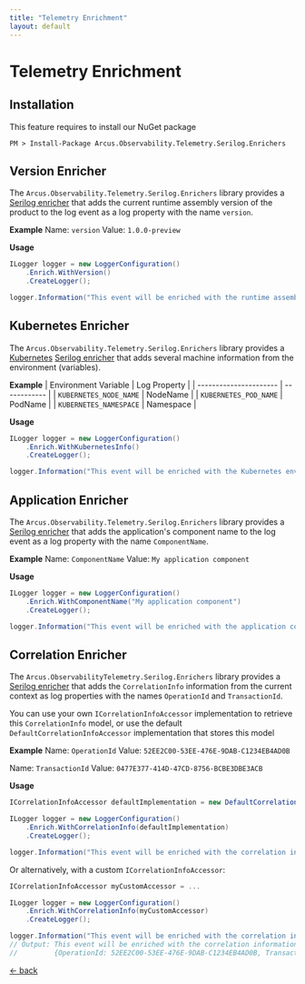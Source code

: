 ```yaml
---
title: "Telemetry Enrichment"
layout: default
---
```


# Telemetry Enrichment

## Installation

This feature requires to install our NuGet package

```shell
PM > Install-Package Arcus.Observability.Telemetry.Serilog.Enrichers
```

## Version Enricher

The `Arcus.Observability.Telemetry.Serilog.Enrichers` library provides a [Serilog enricher](https://github.com/serilog/serilog/wiki/Enrichment) 
that adds the current runtime assembly version of the product to the log event as a log property with the name `version`.

**Example**
Name: `version`
Value: `1.0.0-preview`

**Usage**

```csharp
ILogger logger = new LoggerConfiguration()
    .Enrich.WithVersion()
    .CreateLogger();

logger.Information("This event will be enriched with the runtime assembly product version");
```

## Kubernetes Enricher

The `Arcus.Observability.Telemetry.Serilog.Enrichers` library provides a [Kubernetes](https://kubernetes.io/) [Serilog enricher](https://github.com/serilog/serilog/wiki/Enrichment) 
that adds several machine information from the environment (variables).

**Example**
| Environment Variable   | Log Property |
| ---------------------- | ------------ |
| `KUBERNETES_NODE_NAME` | NodeName     |
| `KUBERNETES_POD_NAME`  | PodName      |
| `KUBERNETES_NAMESPACE` | Namespace    |

**Usage**

```csharp
ILogger logger = new LoggerConfiguration()
    .Enrich.WithKubernetesInfo()
    .CreateLogger();

logger.Information("This event will be enriched with the Kubernetes environment information");
```

## Application Enricher

The `Arcus.Observability.Telemetry.Serilog.Enrichers` library provides a [Serilog enricher](https://github.com/serilog/serilog/wiki/Enrichment)
that adds the application's component name to the log event as a log property with the name `ComponentName`.

**Example**
Name: `ComponentName`
Value: `My application component`

**Usage**

```csharp
ILogger logger = new LoggerConfiguration()
    .Enrich.WithComponentName("My application component")
    .CreateLogger();

logger.Information("This event will be enriched with the application component's name");
```

## Correlation Enricher

The `Arcus.ObservabilityTelemetry.Serilog.Enrichers` library provides a [Serilog enricher](https://github.com/serilog/serilog/wiki/Enrichment)
that adds the `CorrelationInfo` information from the current context as log properties with the names `OperationId` and `TransactionId`.

You can use your own `ICorrelationInfoAccessor` implementation to retrieve this `CorrelationInfo` model,
or use the default `DefaultCorrelationInfoAccessor` implementation that stores this model

**Example**
Name: `OperationId`
Value: `52EE2C00-53EE-476E-9DAB-C1234EB4AD0B`

Name: `TransactionId`
Value: `0477E377-414D-47CD-8756-BCBE3DBE3ACB`

**Usage**

```csharp
ICorrelationInfoAccessor defaultImplementation = new DefaultCorrelationInfoAccessor();

ILogger logger = new LoggerConfiguration()
    .Enrich.WithCorrelationInfo(defaultImplementation)
    .CreateLogger();

logger.Information("This event will be enriched with the correlation information");
```

Or alternatively, with a custom `ICorrelationInfoAccessor`:

```csharp
ICorrelationInfoAccessor myCustomAccessor = ...

ILogger logger = new LoggerConfiguration()
    .Enrich.WithCorrelationInfo(myCustomAccessor)
    .CreateLogger();

logger.Information("This event will be enriched with the correlation information");
// Output: This event will be enriched with the correlation information
//         {OperationId: 52EE2C00-53EE-476E-9DAB-C1234EB4AD0B, TransactionId: 0477E377-414D-47CD-8756-BCBE3DBE3ACB}
```

[&larr; back](/)

